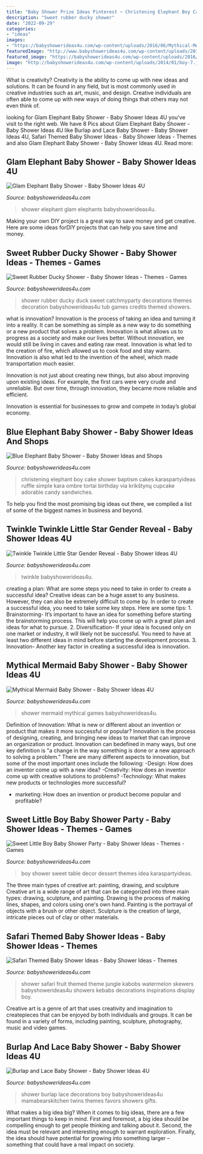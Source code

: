 ```yaml
---
title: "Baby Shower Prize Ideas Pinterest ~ Christening Elephant Boy Cake Shower Baptism Cakes Karaspartyideas Ruffle Simple Kara Ombre Tortai Birthday Via Krikštynų Cupcake Adorable Candy Sandwiches"
description: "Sweet rubber ducky shower"
date: "2022-09-29"
categories:
- "ideas"
images:
- "https://babyshowerideas4u.com/wp-content/uploads/2016/06/Mythical-Mermaid-Baby-Shower-Guest-Seating.jpg"
featuredImage: "http://www.babyshowerideas4u.com/wp-content/uploads/2014/05/safari-baby-shower-ideas-food-ideas-fruit-kebabs.jpg"
featured_image: "https://babyshowerideas4u.com/wp-content/uploads/2016/03/Baby-Shower-Elephants-Flowers.jpg"
image: "http://babyshowerideas4u.com/wp-content/uploads/2014/01/boy-7.jpg"
---
```



What is creativity?
Creativity is the ability to come up with new ideas and solutions. It can be found in any field, but is most commonly used in creative industries such as art, music, and design. Creative individuals are often able to come up with new ways of doing things that others may not even think of.

	

		
looking for Glam Elephant Baby Shower - Baby Shower Ideas 4U you've visit to the right web. We have 8 Pics about Glam Elephant Baby Shower - Baby Shower Ideas 4U like Burlap and Lace Baby Shower - Baby Shower Ideas 4U, Safari Themed Baby Shower Ideas - Baby Shower Ideas - Themes and also Glam Elephant Baby Shower - Baby Shower Ideas 4U. Read more:
		
    
## Glam Elephant Baby Shower - Baby Shower Ideas 4U

<img loading=lazy src="https://babyshowerideas4u.com/wp-content/uploads/2016/03/Baby-Shower-Elephants-Flowers.jpg" onerror="this.onerror=null;this.src='https://tse4.mm.bing.net/th?id=OIP.raNYrurn5gNDTvavz1X26QHaJ4&amp;pid=15.1';" alt="Glam Elephant Baby Shower - Baby Shower Ideas 4U">

_Source: babyshowerideas4u.com_

>shower elephant glam elephants babyshowerideas4u. 

	

Making your own DIY project is a great way to save money and get creative. Here are some ideas forDIY projects that can help you save time and money.

    
## Sweet Rubber Ducky Shower - Baby Shower Ideas - Themes - Games

<img loading=lazy src="https://babyshowerideas4u.com/wp-content/uploads/2016/07/Sweet-Rubber-Ducky-Shower-Tub.jpg" onerror="this.onerror=null;this.src='https://tse4.mm.bing.net/th?id=OIP.pm4nMBrk3ct2QcW6W0OtoAHaLG&amp;pid=15.1';" alt="Sweet Rubber Ducky Shower - Baby Shower Ideas - Themes - Games">

_Source: babyshowerideas4u.com_

>shower rubber ducky duck sweet catchmyparty decorations themes decoration babyshowerideas4u tub games credits themed showers. 

	

what is innovation?
Innovation is the process of taking an idea and turning it into a reality. It can be something as simple as a new way to do something or a new product that solves a problem. Innovation is what allows us to progress as a society and make our lives better.
Without innovation, we would still be living in caves and eating raw meat. Innovation is what led to the creation of fire, which allowed us to cook food and stay warm. Innovation is also what led to the invention of the wheel, which made transportation much easier.

Innovation is not just about creating new things, but also about improving upon existing ideas. For example, the first cars were very crude and unreliable. But over time, through innovation, they became more reliable and efficient.

Innovation is essential for businesses to grow and compete in today’s global economy.

    
## Blue Elephant Baby Shower - Baby Shower Ideas And Shops

<img loading=lazy src="https://babyshowerideas4u.com/wp-content/uploads/2014/02/970552_269031876570197_1274620051_n_600x9071.jpg" onerror="this.onerror=null;this.src='https://tse3.mm.bing.net/th?id=OIP.s0owTJfVh2xzLpeQVEmQFgHaLM&amp;pid=15.1';" alt="Blue Elephant Baby Shower - Baby Shower Ideas and Shops">

_Source: babyshowerideas4u.com_

>christening elephant boy cake shower baptism cakes karaspartyideas ruffle simple kara ombre tortai birthday via krikštynų cupcake adorable candy sandwiches. 

	

To help you find the most promising big ideas out there, we compiled a list of some of the biggest names in business and beyond.

    
## Twinkle Twinkle Little Star Gender Reveal - Baby Shower Ideas 4U

<img loading=lazy src="https://babyshowerideas4u.com/wp-content/uploads/2014/12/71-600x900.jpeg" onerror="this.onerror=null;this.src='https://tse4.mm.bing.net/th?id=OIP.KuPQJKCRIKL2LTUZtOAxNQHaLH&amp;pid=15.1';" alt="Twinkle Twinkle Little Star Gender Reveal - Baby Shower Ideas 4U">

_Source: babyshowerideas4u.com_

>twinkle babyshowerideas4u. 

	

creating a plan: What are some steps you need to take in order to create a successful idea?
Creative ideas can be a huge asset to any business. However, they can also be extremely difficult to come by. In order to create a successful idea, you need to take some key steps. Here are some tips: 1. Brainstorming- It’s important to have an idea for something before starting the brainstorming process. This will help you come up with a great plan and ideas for what to pursue. 2. Diversification- If your idea is focused only on one market or industry, it will likely not be successful. You need to have at least two different ideas in mind before starting the development process. 3. Innovation- Another key factor in creating a successful idea is innovation.

    
## Mythical Mermaid Baby Shower - Baby Shower Ideas 4U

<img loading=lazy src="https://babyshowerideas4u.com/wp-content/uploads/2016/06/Mythical-Mermaid-Baby-Shower-Guest-Seating.jpg" onerror="this.onerror=null;this.src='https://tse2.mm.bing.net/th?id=OIP.OAEAXlPq3mFtBHPBhCIetgHaKP&amp;pid=15.1';" alt="Mythical Mermaid Baby Shower - Baby Shower Ideas 4U">

_Source: babyshowerideas4u.com_

>shower mermaid mythical games babyshowerideas4u. 

	

Definition of Innovation: What is new or different about an invention or product that makes it more successful or popular?
Innovation is the process of designing, creating, and bringing new ideas to market that can improve an organization or product. Innovation can bedefined in many ways, but one key definition is "a change in the way something is done or a new approach to solving a problem." 
There are many different aspects to innovation, but some of the most important ones include the following: 
-Design: How does an inventor come up with a new idea? 
-Creativity: How does an inventor come up with creative solutions to problems? 
-Technology: What makes new products or technologies more successful? 
- marketing: How does an invention or product become popular and profitable?

    
## Sweet Little Boy Baby Shower Party - Baby Shower Ideas - Themes - Games

<img loading=lazy src="http://babyshowerideas4u.com/wp-content/uploads/2014/01/boy-7.jpg" onerror="this.onerror=null;this.src='https://tse2.mm.bing.net/th?id=OIP.MVWj2NpwcX1uJgAKscvu1QHaLH&amp;pid=15.1';" alt="Sweet Little Boy Baby Shower Party - Baby Shower Ideas - Themes - Games">

_Source: babyshowerideas4u.com_

>boy shower sweet table decor dessert themes idea karaspartyideas. 

	

The three main types of creative art: painting, drawing, and sculpture
Creative art is a wide range of art that can be categorized into three main types: drawing, sculpture, and painting. Drawing is the process of making lines, shapes, and colors using one's own hand. Painting is the portrayal of objects with a brush or other object. Sculpture is the creation of large, intricate pieces out of clay or other materials.

    
## Safari Themed Baby Shower Ideas - Baby Shower Ideas - Themes

<img loading=lazy src="http://www.babyshowerideas4u.com/wp-content/uploads/2014/05/safari-baby-shower-ideas-food-ideas-fruit-kebabs.jpg" onerror="this.onerror=null;this.src='https://tse3.mm.bing.net/th?id=OIP.Bbew9QhRBBtuWRka4XXfUwHaLJ&amp;pid=15.1';" alt="Safari Themed Baby Shower Ideas - Baby Shower Ideas - Themes">

_Source: babyshowerideas4u.com_

>shower safari fruit themed theme jungle kabobs watermelon skewers babyshowerideas4u showers kebabs decorations inspirations display boy. 

	

Creative art is a genre of art that uses creativity and imagination to createpieces that can be enjoyed by both individuals and groups. It can be found in a variety of forms, including painting, sculpture, photography, music and video games.

    
## Burlap And Lace Baby Shower - Baby Shower Ideas 4U

<img loading=lazy src="https://babyshowerideas4u.com/wp-content/uploads/2014/01/katie21.jpg" onerror="this.onerror=null;this.src='https://tse3.mm.bing.net/th?id=OIP.2lHfNaop0heNs4EwQi17SwHaLE&amp;pid=15.1';" alt="Burlap and Lace Baby Shower - Baby Shower Ideas 4U">

_Source: babyshowerideas4u.com_

>shower burlap lace decorations boy babyshowerideas4u mamabearskitchen twins themes favors showers gifts. 

	

What makes a big idea big?
When it comes to big ideas, there are a few important things to keep in mind. First and foremost, a big idea should be compelling enough to get people thinking and talking about it. Second, the idea must be relevant and interesting enough to warrant exploration. Finally, the idea should have potential for growing into something larger – something that could have a real impact on society.

